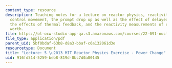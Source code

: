 ```yaml
---
content_type: resource
description: Teaching notes for a lecture on reactor physics, reactivity effects of
  control movement, the prompt drop up as well as the effect of delayed neutrons,
  the effects of thermal feedback, and the reactivity measurements of control rod
  worth.
file: https://ol-ocw-studio-app-qa.s3.amazonaws.com/courses/22-091-nuclear-reactor-safety-spring-2008/916fd5145259beb8819d8bc7d0a80145_MIT22_091S08_lec05.pdf
file_type: application/pdf
parent_uid: 5bf0bdaf-63b8-d8a3-bbaf-c6a132061d3e
resourcetype: Document
title: "Lecture: 5 \u2013 MIT Reactor Physics Exercise - Power Change"
uid: 916fd514-5259-beb8-819d-8bc7d0a80145
---
```

